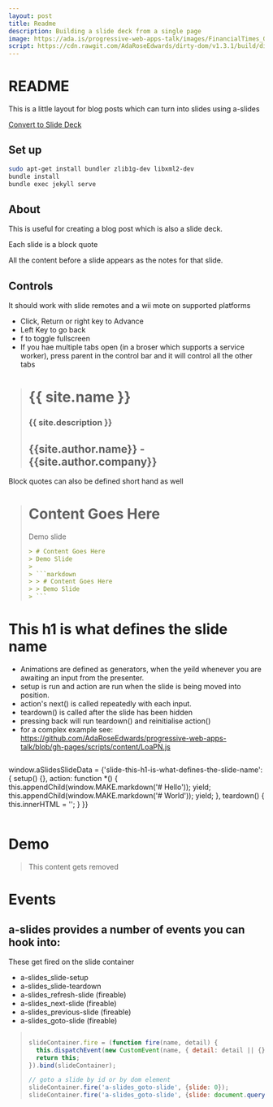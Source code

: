 ```yaml
---
layout: post
title: Readme
description: Building a slide deck from a single page
image: https://ada.is/progressive-web-apps-talk/images/FinancialTimes_G-FTUS_Balloon_LordMayorsAppeal.jpg
script: https://cdn.rawgit.com/AdaRoseEdwards/dirty-dom/v1.3.1/build/dirty-dom-lib.min.js
---
```


<!-- Define slide animation generators -->

<script>
	window.aSlidesSlideData = {};
</script>

<!-- contents -->

# README

This is a little layout for blog posts which can turn into slides using a-slides

<!-- Link to trigger conversion script -->
[Convert to Slide Deck](#aslides)

## Set up

```bash
sudo apt-get install bundler zlib1g-dev libxml2-dev
bundle install
bundle exec jekyll serve
```

## About

This is useful for creating a blog post which is also a slide deck.

Each slide is a block quote

All the content before a slide appears as the notes for that slide.

## Controls

It should work with slide remotes and a wii mote on supported platforms

* Click, Return or right key to Advance
* Left Key to go back
* f to toggle fullscreen
* If you hae multiple tabs open (in a broser which supports a service worker), press parent in the control bar and it will control all the other tabs

<!-- This slide uses information from _config.yml -->
<blockquote class="dark" id="splash-slide" style="background-image: url('images/pattern.svg');">
<h1>{{ site.name }}</h1>
<h3>{{ site.description }}</h3>
<h2>{{site.author.name}} - {{site.author.company}}</h2>
</blockquote>

Block quotes can also be defined short hand as well

> # Content Goes Here
> Demo slide
>
> ```markdown
> > # Content Goes Here
> > Demo Slide
> >
> > ```markdown
> > > # Content Goes Here
> > > Demo Slide
> > ```
> ```

# This h1 is what defines the slide name

* Animations are defined as generators, when the yeild whenever you are awaiting an input from the presenter.
* setup is run and action are run when the slide is being moved into position.
* action's next() is called repeatedly with each input.
* teardown() is called after the slide has been hidden
* pressing back will run teardown() and reinitialise action()
* for a complex example see: https://github.com/AdaRoseEdwards/progressive-web-apps-talk/blob/gh-pages/scripts/content/LoaPN.js

>```javascript
window.aSlidesSlideData = {'slide-this-h1-is-what-defines-the-slide-name': {
	setup() {},
	action: function *() {
		this.appendChild(window.MAKE.markdown('# Hello'));
		yield;
		this.appendChild(window.MAKE.markdown('# World'));
		yield;
	},
	teardown() {
		this.innerHTML = '';
	}
}}
>```

# Demo

<script>
	window.aSlidesSlideData['slide-demo'] = {
		setup: function () {
			this.innerHTML = '';
		},

		// action: function *() {
		// 	this.addMarkdown('# Hello');
		// 	yield;
		// 	this.addMarkdown('# World');
		// 	yield;
		//	return;
		// },
		//
		// This fake generator is an a-slides compatible
		// es5 shim, from post-to-slides.js
		action: window.FakeGenerator([
			function() {this.addMarkdown('# Hello');},
			function() {this.addMarkdown('# World');},
			function() {this.addMarkdown('## - From Ada');},
			function() {},
		]),
		teardown: function () {
			this.innerHTML = '';
		}
	};
</script>
> This content gets removed

# Events

## a-slides provides a number of events you can hook into:

These get fired on the slide container

* a-slides_slide-setup
* a-slides_slide-teardown
* a-slides_refresh-slide (fireable)
* a-slides_next-slide (fireable)
* a-slides_previous-slide (fireable)
* a-slides_goto-slide (fireable)

> ```javascript
>
> slideContainer.fire = (function fire(name, detail) {
> 	this.dispatchEvent(new CustomEvent(name, { detail: detail || {}}));
> 	return this;
> }).bind(slideContainer);
>
> // goto a slide by id or by dom element
> slideContainer.fire('a-slides_goto-slide', {slide: 0});
> slideContainer.fire('a-slides_goto-slide', {slide: document.querySelector('.a-slide')});
> ```

